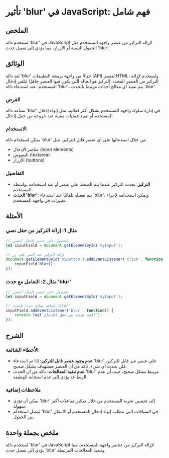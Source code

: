 <!--
Meta Description: # تأثير 'blur' في JavaScript: فهم شامل ## الملخص تُستخدم دالة 'blur' في JavaScript لإزالة التركيز من عنصر واجهة المستخدم مثل الحقول النصية أو الأزرار،...
Meta Keywords: blur, المستخدم, التركيز, عنصر, دالة
-->

# تأثير 'blur' في JavaScript: فهم شامل

## الملخص
تُستخدم دالة 'blur' في JavaScript لإزالة التركيز من عنصر واجهة المستخدم مثل الحقول النصية أو الأزرار، مما يؤدي إلى تفعيل حدث 'blur'.

## الوثائق
تُعد دالة 'blur' جزءًا من واجهة برمجة التطبيقات (API) لعنصر HTML، وتُستخدم لإزالة التركيز من العنصر المحدد. التركيز هو الحالة التي يكون فيها العنصر جاهزًا لتلقي إدخال المستخدم. عند استدعاء دالة 'blur'، يتم تنفيذ أي معالج أحداث مرتبط بالحدث 'blur'.

### الغرض
تساعد دالة 'blur' في إدارة سلوك واجهة المستخدم بشكل أكثر فعالية، مثل إنهاء إدخال المستخدم أو تنفيذ عمليات معينة عند خروجه من حقل إدخال.

### الاستخدام
يمكن استخدام دالة 'blur' من خلال استدعائها على أي عنصر قابل للتركيز، مثل:
- عناصر الإدخال (input elements)
- النصوص (textarea)
- الأزرار (buttons)

### التفاصيل
- **التركيز**: يحدث التركيز عندما يتم الضغط على عنصر أو عند استخدامه بواسطة المستخدم. 
- **الحدث 'blur'**: يتم تفعيله تلقائيًا عند استدعاء 'blur'، ويمكن استخدامه لإجراء تغييرات في واجهة المستخدم.

## الأمثلة
### مثال 1: إزالة التركيز من حقل نصي
```javascript
// الحصول على عنصر الحقل النصي
let inputField = document.getElementById('myInput');

// إزالة التركيز عند النقر على زر
document.getElementById('myButton').addEventListener('click', function() {
    inputField.blur();
});
```

### مثال 2: التعامل مع حدث 'blur'
```javascript
// الحصول على عنصر الحقل النصي
let inputField = document.getElementById('myInput');

// إضافة معالج حدث للحدث 'blur'
inputField.addEventListener('blur', function() {
    console.log('لقد خرجت من حقل الإدخال!');
});
```

## الشرح
### الأخطاء الشائعة
- **عدم وجود عنصر قابل للتركيز**: إذا تم استدعاء 'blur' على عنصر غير قابل للتركيز، فلن يحدث أي شيء. تأكد من أن العنصر مستهدف بشكل صحيح.
- **عدم تنفيذ المعالجات**: تأكد من أن الحدث 'blur' مرتبط بشكل صحيح، حيث أن عدم الربط قد يؤدي إلى عدم استجابة الوظيفة.

### ملاحظات إضافية
- يمكن أن تؤدي 'blur' إلى تحسين تجربة المستخدم من خلال تمكين تفاعلات أكثر سهولة.
- يُفضل استخدام 'blur' في السياقات التي تتطلب إنهاء إدخال المستخدم أو الانتقال بين الحقول.

## ملخص بجملة واحدة
تُستخدم دالة 'blur' في JavaScript لإزالة التركيز من عناصر واجهة المستخدم، مما يؤدي إلى تفعيل حدث 'blur' وتنفيذ المعالجات المرتبطة.